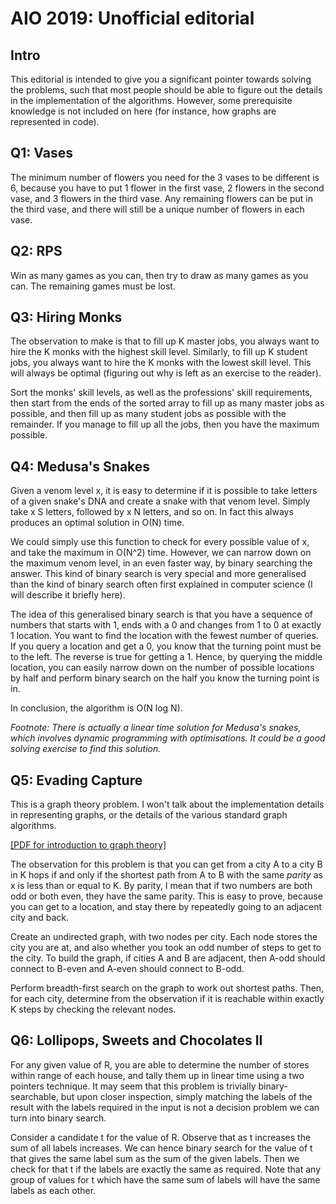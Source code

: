 # AIO 2019: Unofficial editorial

## Intro

This editorial is intended to give you a significant pointer towards solving the problems, such that most people should be able to figure out the details in the implementation of the algorithms. However, some prerequisite knowledge is not included on here (for instance, how graphs are represented in code). 

## Q1: Vases

The minimum number of flowers you need for the 3 vases to be different is 6, because you have to put 1 flower in the first vase, 2 flowers in the second vase, and 3 flowers in the third vase. Any remaining flowers can be put in the third vase, and there will still be a unique number of flowers in each vase.

## Q2: RPS

Win as many games as you can, then try to draw as many games as you can. The remaining games must be lost.

## Q3: Hiring Monks

The observation to make is that to fill up K master jobs, you always want to hire the K monks with the highest skill level. Similarly, to fill up K student jobs, you always want to hire the K monks with the lowest skill level. This will always be optimal (figuring out why is left as an exercise to the reader). 

Sort the monks' skill levels, as well as the professions' skill requirements, then start from the ends of the sorted array to fill up as many master jobs as possible, and then fill up as many student jobs as possible with the remainder. If you manage to fill up all the jobs, then you have the maximum possible.

## Q4: Medusa's Snakes

Given a venom level x, it is easy to determine if it is possible to take letters of a given snake's DNA and create a snake with that venom level. Simply take x S letters, followed by x N letters, and so on. In fact this always produces an optimal solution in O(N) time.

We could simply use this function to check for every possible value of x, and take the maximum in O(N^2) time. However, we can narrow down on the maximum venom level, in an even faster way, by binary searching the answer. This kind of binary search is very special and more generalised than the kind of binary search often first explained in computer science (I will describe it briefly here).

The idea of this generalised binary search is that you have a sequence of numbers that starts with 1, ends with a 0 and changes from 1 to 0 at exactly 1 location. You want to find the location with the fewest number of queries. If you query a location and get a 0, you know that the turning point must be to the left. The reverse is true for getting a 1. Hence, by querying the middle location, you can easily narrow down on the number of possible locations by half and perform binary search on the half you know the turning point is in.

In conclusion, the algorithm is O(N log N).

*Footnote: There is actually a linear time solution for Medusa's snakes, which involves dynamic programming with optimisations. It could be a good solving exercise to find this solution.*

## Q5: Evading Capture

This is a graph theory problem. I won't talk about the implementation details in representing graphs, or the details of the various standard graph algorithms.

[[PDF for introduction to graph theory]](http://orac.amt.edu.au/notes/GraphTheory1-Dec2013.pdf)

The observation for this problem is that you can get from a city A to a city B in K hops if and only if the shortest path from A to B with the same *parity* as x is less than or equal to K. By parity, I mean that if two numbers are both odd or both even, they have the same parity. This is easy to prove, because you can get to a location, and stay there by repeatedly going to an adjacent city and back.

Create an undirected graph, with two nodes per city. Each node stores the city you are at, and also whether you took an odd number of steps to get to the city. To build the graph, if cities A and B are adjacent, then A-odd should connect to B-even and A-even should connect to B-odd.

Perform breadth-first search on the graph to work out shortest paths. Then, for each city, determine from the observation if it is reachable within exactly K steps by checking the relevant nodes.

## Q6: Lollipops, Sweets and Chocolates II

For any given value of R, you are able to determine the number of stores within range of each house, and tally them up in linear time using a two pointers technique. It may seem that this problem is trivially binary-searchable, but upon closer inspection, simply matching the labels of the result with the labels required in the input is not a decision problem we can turn into binary search.

Consider a candidate t for the value of R. Observe that as t increases the sum of all labels increases. We can hence binary search for the value of t that gives the same label sum as the sum of the given labels. Then we check for that t if the labels are exactly the same as required. Note that any group of values for t which have the same sum of labels will have the same labels as each other.
